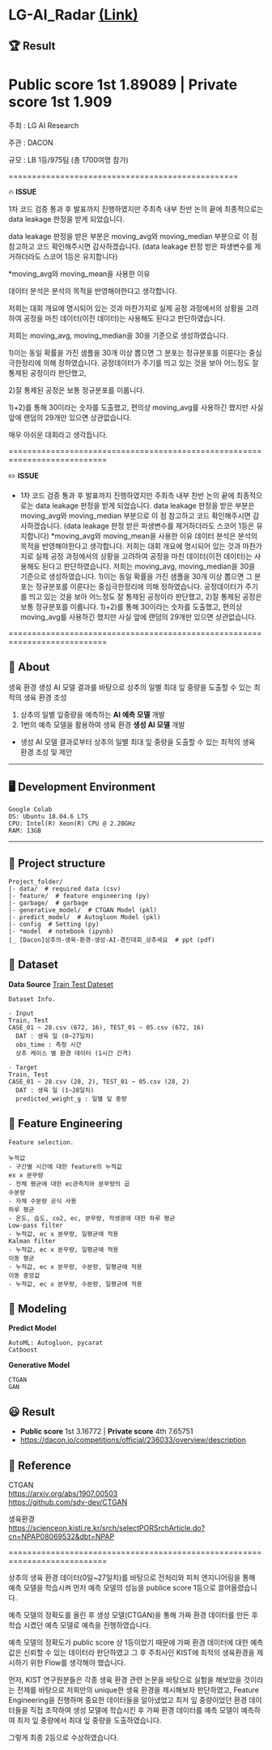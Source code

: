 # LG-AI_Radar [(Link)](https://dacon.io/competitions/official/235927/overview/description)

## 🏆 Result
# **Public score 1st** 1.89089 | **Private score 1st** 1.909

주최 : LG AI Research

주관 : DACON

규모 : LB 1등/975팀 (총 1700여명 참가)

=================================================

🔥
**ISSUE**

1차 코드 검증 통과 후 발표까지 진행하였지만 주최측 내부 찬반 논의 끝에 최종적으로는 data leakage 판정을 받게 되었습니다. 

data leakage 판정을 받은 부분은 moving_avg와 moving_median 부분으로 이 점 참고하고 코드 확인해주시면 감사하겠습니다. (data leakage 판정 받은 파생변수를 제거하더라도 스코어 1등은 유지합니다)

*moving_avg와 moving_mean을 사용한 이유

데이터 분석은 분석의 목적을 반영해야한다고 생각합니다. 

저희는 대회 개요에 명시되어 있는 것과 마찬가지로 실제 공정 과정에서의 상황을 고려하여 공정을 마친 데이터(이전 데이터)는 사용해도 된다고 판단하였습니다.

저희는 moving_avg, moving_median을 30을 기준으로 생성하였습니다. 

1)이는 동일 확률을 가진 샘플을 30개 이상 뽑으면 그 분포는 정규분포를 이룬다는 중심극한정리에 의해 정하였습니다. 공정데이터가 주기를 띄고 있는 것을 보아 어느정도 잘 통제된 공정이라 판단했고, 

2)잘 통제된 공정은 보통 정규분포를 이룹니다. 

1)+2)를 통해 30이라는 숫자를 도출했고, 편의상 moving_avg를 사용하긴 했지만 사실 앞에 랜덤의 29개만 있으면 상관없습니다.

매우 아쉬운 대회라고 생각듭니다.

===========================================================================

✏️
**ISSUE**
 - 1차 코드 검증 통과 후 발표까지 진행하였지만 주최측 내부 찬반 논의 끝에 최종적으로는 data leakage 판정을 받게 되었습니다. data leakage 판정을 받은 부분은 moving_avg와 moving_median 부분으로 이 점 참고하고 코드 확인해주시면 감사하겠습니다. (data leakage 판정 받은 파생변수를 제거하더라도 스코어 1등은 유지합니다)
*moving_avg와 moving_mean을 사용한 이유
데이터 분석은 분석의 목적을 반영해야한다고 생각합니다. 저희는 대회 개요에 명시되어 있는 것과 마찬가지로 실제 공정 과정에서의 상황을 고려하여 공정을 마친 데이터(이전 데이터)는 사용해도 된다고 판단하였습니다.
저희는 moving_avg, moving_median을 30을 기준으로 생성하였습니다. 
1)이는 동일 확률을 가진 샘플을 30개 이상 뽑으면 그 분포는 정규분포를 이룬다는 중심극한정리에 의해 정하였습니다. 공정데이터가 주기를 띄고 있는 것을 보아 어느정도 잘 통제된 공정이라 판단했고, 2)잘 통제된 공정은 보통 정규분포를 이룹니다. 
1)+2)를 통해 30이라는 숫자를 도출했고, 편의상 moving_avg를 사용하긴 했지만 사실 앞에 랜덤의 29개만 있으면 상관없습니다.

===========================================================================


## 🧐 About
생육 환경 생성 AI 모델 결과를 바탕으로 상추의 일별 최대 잎 중량을 도출할 수 있는 최적의 생육 환경 조성


1. 상추의 일별 잎중량을 예측하는 **AI 예측 모델** 개발 
2. 1번의 예측 모델을 활용하여 생육 환경 **생성 AI 모델** 개발 
  - 생성 AI 모델 결과로부터 상추의 일별 최대 잎 중량을 도출할 수 있는 최적의 생육 환경 조성 및 제안 

---
## 🖥️ Development Environment
```
Google Colab
OS: Ubuntu 18.04.6 LTS
CPU: Intel(R) Xeon(R) CPU @ 2.20GHz
RAM: 13GB
```
---
## 🔖 Project structure

```
Project_folder/
|- data/  # required data (csv)
|- feature/  # feature engineering (py)
|- garbage/  # garbage 
|- generative_model/  # CTGAN Model (pkl)
|- predict_model/  # Autogluon Model (pkl)
|- config  # Setting (py)
|- *model  # notebook (ipynb)
|_ [Dacon]상추의-생육-환경-생성-AI-경진대회_상추세요  # ppt (pdf) 
```
## 📖 Dataset
**Data Source**  [Train Test Dateset](https://dacon.io/competitions/official/236033/data)
```
Dataset Info.

- Input
Train, Test
CASE_01 ~ 28.csv (672, 16), TEST_01 ~ 05.csv (672, 16)
  DAT : 생육 일 (0~27일차)
  obs_time : 측정 시간
  상추 케이스 별 환경 데이터 (1시간 간격)

- Target
Train, Test
CASE_01 ~ 28.csv (28, 2), TEST_01 ~ 05.csv (28, 2)
  DAT : 생육 일 (1~28일차)
  predicted_weight_g : 일별 잎 중량
```


## 🔧 Feature Engineering
```
Feature selection.

누적값
- 구간별 시간에 대한 feature의 누적값
ex x 분무량
- 전체 평균에 대한 ec관측치와 분무량의 곱
수분량
- 자체 수분량 공식 사용
하루 평균
- 온도, 습도, co2, ec, 분무량, 적생광에 대한 하루 평균
Low-pass filter
- 누적값, ec x 분무량, 일평균에 적용
Kalman filter
- 누적값, ec x 분무량, 일평균에 적용
이동 평균
- 누적값, ec x 분무량, 수분량, 일평균에 적용
이동 중앙값
- 누적값, ec x 분무량, 수분량, 일평균에 적용
```

## 🎈 Modeling

**Predict Model**
```
AutoML: Autogluon, pycarat
Catboost
```
**Generative Model**
```
CTGAN
GAN
```


## 😃 Result
- **Public score** 1st 3.16772 | **Private score** 4th 7.65751
- https://dacon.io/competitions/official/236033/overview/description

## 📖 Reference
CTGAN  
https://arxiv.org/abs/1907.00503  
https://github.com/sdv-dev/CTGAN  

생육환경  
https://scienceon.kisti.re.kr/srch/selectPORSrchArticle.do?cn=NPAP08069532&dbt=NPAP

===========================================================================

상추의 생육 환경 데이터(0일~27일치)를 바탕으로 전처리와 피처 엔지니어링을 통해 예측 모델을 학습시켜 먼저 예측 모델의 성능을 publice score 1등으로 끌어올렸습니다. 

예측 모델의 정확도를 올린 후 생성 모델(CTGAN)을 통해 가짜 환경 데이터를 만든 후 학습 시켰던 예측 모델로 예측을 진행하였습니다.

예측 모델의 정확도가 public score 상 1등이었기 때문에 가짜 환경 데이터에 대한 예측값은 신뢰할 수 있는 데이터라 판단하였고 그 후 주최사인 KIST에 최적의 생육환경을 제시하기 위한 Flow를 생각해야 했습니다. 

먼저, KIST 연구원분들은 각종 생육 환경 관련 논문을 바탕으로 실험을 해보았을 것이라는 전제를 바탕으로 저희만의 unique한 생육 환경을 제시해보자 판단하였고, Feature Engineering을 진행하며 중요한 데이터들을 알아냈었고 최저 잎 중량이었던 환경 데이터들을 직접 조작하여 생성 모델에 학습시킨 후 가짜 환경 데이터를 예측 모델이 예측하여 최저 잎 중량에서 최대 잎 중량을 도출하였습니다.

그렇게 최종 2등으로 수상하였습니다.
